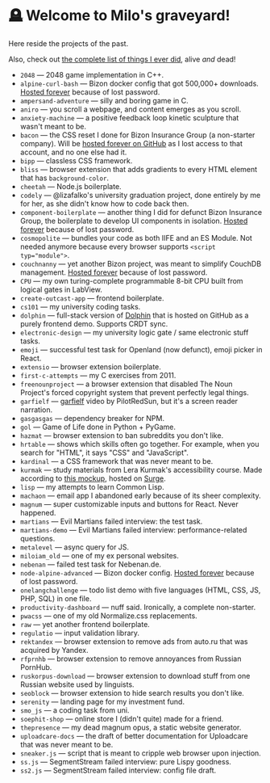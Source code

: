 # 🪦 Welcome to Milo's graveyard!

Here reside the projects of the past.

Also, check out
[the complete list of things I ever did](https://miloxeon.notion.site/dc3958c3b0d04e03be8c12c0eb3ce1a3?v=e46ca61f82ba48c19ed67bbe99457cff),
alive _and_ dead!

- `2048` — 2048 game implementation in C++.
- `alpine-curl-bash` — Bizon docker config that got 500,000+ downloads.
  [Hosted forever](https://github.com/bizongroup/alpine-curl-bash) because of lost password.
- `ampersand-adventure` — silly and boring game in C.
- `aniro` — you scroll a webpage, and content emerges as you scroll.
- `anxiety-machine` — a positive feedback loop kinetic sculpture that wasn't meant to be.
- `bacon` — the CSS reset I done for Bizon Insurance Group (a non-starter company). Will
  be [hosted forever on GitHub](https://github.com/bizongroup/bacon) as I lost access to that
  account, and no one else had it.
- `bipp` — classless CSS framework.
- `bliss` — browser extension that adds gradients to every HTML element that has `background-color`.
- `cheetah` — Node.js boilerplate.
- `codely` — @lizafalko's university graduation project, done entirely by me for her, as she didn't
  know how to code back then.
- `component-boilerplate` — another thing I did for defunct Bizon Insurance Group, the boilerplate
  to develop UI components in isolation.
  [Hosted forever](https://github.com/bizongroup/component-boilerplate) because of lost password.
- `cosmopolite` — bundles your code as both IIFE and an ES Module. Not needed anymore because every browser supports `<script typ="module">`.
- `couchnanny` — yet another Bizon project, was meant to simplify CouchDB management.
  [Hosted forever](https://github.com/bizongroup/couchnanny) because of lost password.
- `CPU` — my own turing-complete programmable 8-bit CPU built from logical gates in LabView.
- `create-outcast-app` — frontend boilerplate.
- `cs101` — my university coding tasks.
- `dolphin` — full-stack version of [Dolphin](https://github.com/miloxeon/dolphin) that is hosted
  on GitHub as a purely frontend demo. Supports CRDT sync.
- `electronic-design` — my university logic gate / same electronic stuff tasks.
- `emoji` — successful test task for Openland (now defunct), emoji picker in React.
- `extensio` — browser extension boilerplate.
- `first-c-attempts` — my C exercises from 2011.
- `freenounproject` — a browser extension that disabled The Noun Project's forced copyright system
  that prevent perfectly legal things.
- `garfielf` — [garfielf](https://www.youtube.com/watch?v=OGbhJjXl9Rk) video by PilotRedSun, but it's a screen reader narration.
- `gasgasgas` — dependency breaker for NPM.
- `gol` — Game of Life done in Python + PyGame.
- `hazmat` — browser extension to ban subreddits you don't like.
- `hrtable` — shows which skills often go together. For example, when you search for "HTML", it says "CSS" and "JavaScript".
- `kardinal` — a CSS framework that was never meant to be.
- `kurmak` — study materials from Lera Kurmak's accessibility course. Made according to
  [this mockup](https://www.figma.com/file/TAuhy5Uaoh6VSyhwB9RDxU/%D0%A6%D0%B8%D1%84%D1%80%D0%BE%D0%B2%D0%B0%D1%8F-%D0%B4%D0%BE%D1%81%D1%82%D1%83%D0%BF%D0%BD%D0%BE%D1%81%D1%82%D1%8C---%D0%B7%D0%B0%D0%B4%D0%B0%D0%BD%D0%B8%D0%B5-%D0%B4%D0%BB%D1%8F-%D1%80%D0%B0%D0%B7%D1%80%D0%B0%D0%B1%D0%BE%D1%82%D1%87%D0%B8%D0%BA%D0%BE%D0%B2?node-id=0%3A1),
  hosted on [Surge](https://quixotic-verse.surge.sh/).
- `lisp` — my attempts to learn Common Lisp.
- `machaon` — email app I abandoned early because of its sheer complexity.
- `magnum` — super customizable inputs and buttons for React. Never happened.
- `martians` — Evil Martians failed interview: the test task.
- `martians-demo` — Evil Martians failed interview: performance-related questions.
- `metalevel` — async query for JS.
- `miloiam_old` — one of my ex personal websites.
- `nebenan` — failed test task for Nebenan.de.
- `node-alpine-advanced` — Bizon docker config.
  [Hosted forever](https://github.com/bizongroup/node-alpine-advanced) because of lost password.
- `onelangchallenge` — todo list demo with five languages (HTML, CSS, JS, PHP, SQL) in one file.
- `productivity-dashboard` — nuff said. Ironically, a complete non-starter.
- `pwacss` — one of my old Normalize.css replacements.
- `raw` — yet another frontend boilerplate.
- `regulatio` — input validation library.
- `rektandex` — browser extension to remove ads from auto.ru that was acquired by Yandex.
- `rfprnhb` — browser extension to remove annoyances from Russian PornHub.
- `ruskorpus-download` — browser extension to download stuff from one Russian website used by linguists.
- `seoblock` — browser extension to hide search results you don't like.
- `serenity` — landing page for my investment fund.
- `smo_js` — a coding task from uni.
- `soephit-shop` — online store I (didn't quite) made for a friend.
- `thepresence` — my dead magnum opus, a static website generator.
- `uploadcare-docs` — the draft of better documentation for Uploadcare that was never meant to be.
- `sneaker.js` — script that is meant to cripple web browser upon injection.
- `ss.js` — SegmentStream failed interview: pure Lispy goodness.
- `ss2.js` — SegmentStream failed interview: config file draft.
